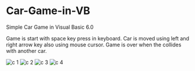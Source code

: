 # Car-Game-in-VB
Simple Car Game in Visual Basic 6.0

Game is start with space key press in keyboard.
Car is moved using left and right arrow key also using mouse cursor.
Game is over when the collides with another car.


![c 1](https://github.com/PollobRay/Car-Game-in-VB/assets/96225924/704958c6-3fa8-4df1-b41c-f5728c501a1e)
![c 2](https://github.com/PollobRay/Car-Game-in-VB/assets/96225924/3c786ef8-af7f-434a-aaff-8b686c2071b9)
![c 3](https://github.com/PollobRay/Car-Game-in-VB/assets/96225924/c62ff94c-df88-4d93-a055-8e91eaa5acae)
![c 4](https://github.com/PollobRay/Car-Game-in-VB/assets/96225924/8449eb76-f99d-4d75-bb3a-880e12c1a8f0)


